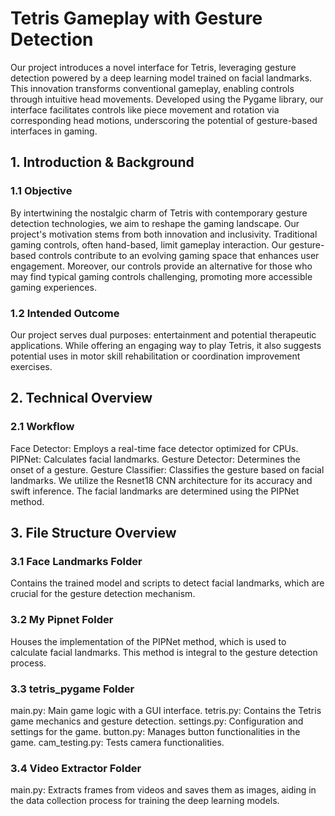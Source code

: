 # Tetris Gameplay with Gesture Detection
Our project introduces a novel interface for Tetris, leveraging gesture detection powered by a deep learning model trained on facial landmarks. This innovation transforms conventional gameplay, enabling controls through intuitive head movements. Developed using the Pygame library, our interface facilitates controls like piece movement and rotation via corresponding head motions, underscoring the potential of gesture-based interfaces in gaming.

## 1. Introduction & Background
### 1.1 Objective
By intertwining the nostalgic charm of Tetris with contemporary gesture detection technologies, we aim to reshape the gaming landscape. Our project's motivation stems from both innovation and inclusivity. Traditional gaming controls, often hand-based, limit gameplay interaction. Our gesture-based controls contribute to an evolving gaming space that enhances user engagement. Moreover, our controls provide an alternative for those who may find typical gaming controls challenging, promoting more accessible gaming experiences.

### 1.2 Intended Outcome
Our project serves dual purposes: entertainment and potential therapeutic applications. While offering an engaging way to play Tetris, it also suggests potential uses in motor skill rehabilitation or coordination improvement exercises.

## 2. Technical Overview
### 2.1 Workflow
Face Detector: Employs a real-time face detector optimized for CPUs.
PIPNet: Calculates facial landmarks.
Gesture Detector: Determines the onset of a gesture.
Gesture Classifier: Classifies the gesture based on facial landmarks.
We utilize the Resnet18 CNN architecture for its accuracy and swift inference. The facial landmarks are determined using the PIPNet method.

## 3. File Structure Overview
### 3.1 Face Landmarks Folder
Contains the trained model and scripts to detect facial landmarks, which are crucial for the gesture detection mechanism.

### 3.2 My Pipnet Folder
Houses the implementation of the PIPNet method, which is used to calculate facial landmarks. This method is integral to the gesture detection process.

### 3.3 tetris_pygame Folder
main.py: Main game logic with a GUI interface.
tetris.py: Contains the Tetris game mechanics and gesture detection.
settings.py: Configuration and settings for the game.
button.py: Manages button functionalities in the game.
cam_testing.py: Tests camera functionalities.

### 3.4 Video Extractor Folder
main.py: Extracts frames from videos and saves them as images, aiding in the data collection process for training the deep learning models.
